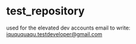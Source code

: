 # test_repository
used for the elevated dev accounts
email to write: iquququaqu.testdeveloper@gmail.com
